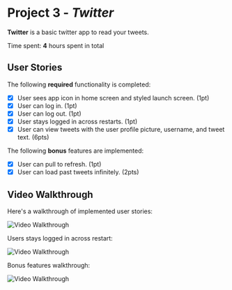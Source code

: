 # Project 3 - *Twitter*

**Twitter** is a basic twitter app to read your tweets.

Time spent: **4** hours spent in total

## User Stories

The following **required** functionality is completed:

- [x] User sees app icon in home screen and styled launch screen. (1pt)
- [x] User can log in. (1pt)
- [x] User can log out. (1pt)
- [x] User stays logged in across restarts. (1pt)
- [x] User can view tweets with the user profile picture, username, and tweet text. (6pts)

The following **bonus** features are implemented:

- [x] User can pull to refresh. (1pt)
- [x] User can load past tweets infinitely. (2pts)

## Video Walkthrough

Here's a walkthrough of implemented user stories:

<img src='http://g.recordit.co/viHnZ3J3Lf.gif' title='Video Walkthrough' width='' alt='Video Walkthrough' />

Users stays logged in across restart:

<img src='http://g.recordit.co/hzFTy9r2Hr.gif' title='Video Walkthrough' width='' alt='Video Walkthrough' />

Bonus features walkthrough:

<img src='http://g.recordit.co/jZsVHpZzIt.gif' title='Bonus Video Walkthrough' width='' alt='Video Walkthrough' />

